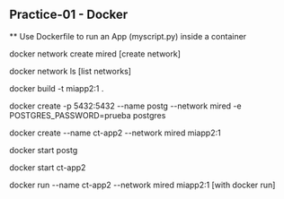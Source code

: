 ## Practice-01 - Docker

** Use Dockerfile to run an App (myscript.py) inside a container

docker network create mired [create network]

docker network ls [list networks]

docker build -t miapp2:1 .

docker create -p 5432:5432 --name postg --network mired -e POSTGRES_PASSWORD=prueba postgres

docker create --name ct-app2 --network mired miapp2:1

docker start postg

docker start ct-app2

docker run --name ct-app2 --network mired miapp2:1 [with docker run]